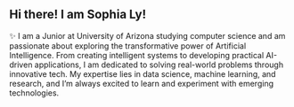## Hi there! I am Sophia Ly!

✨ I am a Junior at University of Arizona studying computer science and am passionate about exploring the transformative power of Artificial Intelligence. From creating intelligent systems to developing practical AI-driven applications, I am dedicated to solving real-world problems through innovative tech. My expertise lies in data science, machine learning, and research, and I’m always excited to learn and experiment with emerging technologies.

<!--
**sophiatdly/sophiatdly** is a ✨ _special_ ✨ repository because its `README.md` (this file) appears on your GitHub profile.

Here are some ideas to get you started:

- 🔭 I’m currently working on ...
- 🌱 I’m currently learning ...
- 👯 I’m looking to collaborate on ...
- 🤔 I’m looking for help with ...
- 💬 Ask me about ...
- 📫 How to reach me: ...
- 😄 Pronouns: ...
- ⚡ Fun fact: ...
-->
